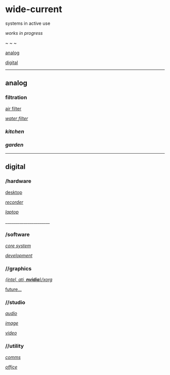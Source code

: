 # wide-current

systems in active use

_works in progress_

~ ~ ~

[analog](#alog)

[digital](#dig)

___

## <a id=alog>analog</a>

### filtration

[air filter](/analog/environment/filtration/air-filter.md)

_[water filter](/analog/environment/filtration/water-filter.md)_

### _kitchen_

### _garden_
___

## <a id=dig>digital</a>

### /hardware

[desktop](/digital/hardware/desktop.yaml)

_[recorder](/digital/hardware/rec.yaml)_

_[laptop](/digital/hardware/laptop.yaml)_

\______________________
### /software

_[core system](/digital/software/core-sys.md)_

_[development](/digital/software/devel.md)_

### //graphics

_[{intel, ati, <b>nvidia</b>}/xorg](/digital/software/graphics/current.md)_

[future...](/digital/software/graphics/future.md)

### //studio

_[audio](/digital/software/studio/audio.md)_

_[image](/digital/software/studio/image.md)_

_[video](/digital/software/studio/video.md)_

### //utility

_[comms](/digital/software/comms.md)_

_[office](/digital/software/office/index.md)_
